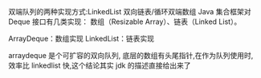 双端队列的两种实现方式:LinkedList 双向链表/循环双端数组
Java 集合框架对 Deque 接口有几类实现：
数组（Resizable Array）、链表（Linked List）。

ArrayDeque：数组实现
LinkedList：链表实现

arraydeque 是个可扩容的双向队列,
底层的数组有头尾指针,在作为队列使用时,
效率比 linkedlist 快,这个结论其实 jdk 的描述直接给出来了
